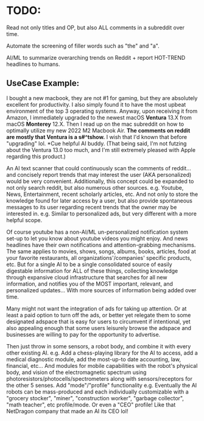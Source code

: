 # TODO:

Read not only titles and OP, but also ALL comments in a subreddit over time. 

Automate the screening of filler words such as "the" and "a".

AI/ML to summarize overarching trends on Reddit + report HOT-TREND headlines to humans. 

## UseCase Example: 
I bought a new macbook, they are not #1 for gaming, but they are absolutely excellent for productivity.
I also simply found it to have the most upbeat environment of the top 3 operating systems.
Anyway, upon receiving it from Amazon, I immediately upgraded to the newest macOS **Ventura** 13.X from macOS **Monterey** 12.X.
Then I read up on the mac subreddit on how to optimally utilize my new 2022 M2 Macbook Air.
**The comments on reddit are mostly that Ventura is a s#^tshow.**
I wish that I'd known that before "upgrading" lol.
*Cue helpful AI buddy.
(That being said, I'm not futzing about the Ventura 13.0 too much, and I'm still extremely pleased with Apple regarding this product.)

An AI text scanner that could continuously scan the comments of reddit... and concisely report trends that may interest the user (AKA personalized) would be very convenient. Additionally, this concept could be expanded to not only search reddit, but also numerous other sources. e.g. Youtube, News, Entertainment, recent scholarly articles, etc. And not only to store the knowledge found for later access by a user, but also provide spontaneous messages to its user regarding recent trends that the owner may be interested in. e.g. Similar to personalized ads, but very different with a more helpful scope.

Of course youtube has a non-AI/ML un-personalized notification system set-up to let you know about youtube videos you might enjoy. And news headlines have their own notifications and attention-grabbing mechanisms. The same applies to movies, shows, songs, albums, books, articles, food at your favorite restaurants, all organizations'/companies' specific products, etc. But for a single AI to be a single consolidated source of easily digestable information for ALL of these things, collecting knowledge through expansive cloud infrastructure that searches for all new information, and notifies you of the MOST important, relevant, and personalized updates... With more sources of information being added over time. 

Many might not want the integration of ads for taking up attention. Or at least a paid option to turn off the ads, or better yet relegate them to some designated adspace that is easy for users to circumvent if intentional, yet also appealing enough that some users leisurely browse the adspace and businesses are willing to pay for the opportunity to advertise.

Then just throw in some sensors, a robot body, and combine it with every other existing AI. e.g. Add a chess-playing library for the AI to access, add a medical diagnostic module, add the most-up-to date accounting, law, financial, etc... And modules for mobile capabilities with the robot's physical body, and vision of the electromagnetic spectrum using photoresistors/photocells/spectrometers along with sensors/receptors for the other 5 senses. Add "mode"/"profile" functionality e.g. Eventually the AI robots can be mass-produced and each individually customizable with a "grocery stocker", "miner", "construction worker", "garbage collector", "math teacher", etc profile/mode. Or even a "CEO" profile! Like that NetDragon company that made an AI its CEO lol!
